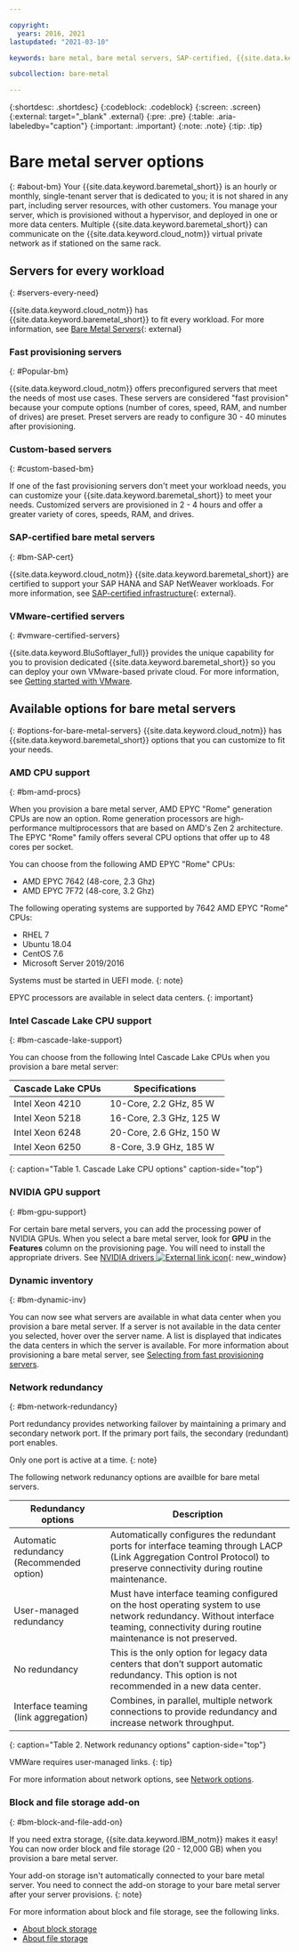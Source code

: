 ```yaml
---

copyright:
  years: 2016, 2021
lastupdated: "2021-03-10"

keywords: bare metal, bare metal servers, SAP-certified, {{site.data.keyword.baremetal_long}}, {{site.data.keyword.baremetal_short}}, available bare metal, cascade lake, amd EPYC, amd, Rome

subcollection: bare-metal

---
```


{:shortdesc: .shortdesc}
{:codeblock: .codeblock}
{:screen: .screen}
{:external: target="_blank" .external}
{:pre: .pre}
{:table: .aria-labeledby="caption"}
{:important: .important}
{:note: .note}
{:tip: .tip}

# Bare metal server options
{: #about-bm}
Your {{site.data.keyword.baremetal_short}} is an hourly or monthly, single-tenant server that is dedicated to you; it is not shared in any part, including server resources, with other customers. You manage your server, which is provisioned without a hypervisor, and deployed in one or more data centers. Multiple {{site.data.keyword.baremetal_short}} can communicate on the {{site.data.keyword.cloud_notm}} virtual private network as if stationed on the same rack.

## Servers for every workload
{: #servers-every-need}

{{site.data.keyword.cloud_notm}} has {{site.data.keyword.baremetal_short}} to fit every workload. For more information, see [Bare Metal Servers](https://www.ibm.com/cloud/bare-metal-servers){: external}

### Fast provisioning servers
{: #Popular-bm}

{{site.data.keyword.cloud_notm}} offers preconfigured servers that meet the needs of most use cases. These servers are considered "fast provision" because your compute options (number of cores, speed, RAM, and number of drives) are preset. Preset servers are ready to configure 30 - 40 minutes after provisioning.

### Custom-based servers
{: #custom-based-bm}

If one of the fast provisioning servers don't meet your workload needs, you can customize your {{site.data.keyword.baremetal_short}} to meet your needs. Customized servers are provisioned in 2 - 4 hours and offer a greater variety of cores, speeds, RAM, and drives.

### SAP-certified bare metal servers
{: #bm-SAP-cert}

{{site.data.keyword.cloud_notm}} {{site.data.keyword.baremetal_short}} are certified to support your SAP HANA and SAP NetWeaver workloads. For more information, see [SAP-certified infrastructure](https://www.ibm.com/cloud/sap/certified-infrastructure){: external}.

 ### VMware-certified servers
{: #vmware-certified-servers}

{{site.data.keyword.BluSoftlayer_full}} provides the unique capability for you to provision dedicated {{site.data.keyword.baremetal_short}} so you can deploy your own VMware-based private cloud. For more information, see [Getting started with VMware](/docs/vmware?topic=vmware-vmware-getting-started).

## Available options for bare metal servers
{: #options-for-bare-metal-servers}
{{site.data.keyword.cloud_notm}} has {{site.data.keyword.baremetal_short}} options that you can customize to fit your needs.

### AMD CPU support
{: #bm-amd-procs}

When you provision a bare metal server, AMD EPYC "Rome" generation CPUs are now an option. Rome generation processors are high-performance multiprocessors that are based on AMD's Zen 2 architecture. The EPYC "Rome" family offers several CPU options that offer up to 48 cores per socket.  

You can choose from the following AMD EPYC "Rome" CPUs:
* AMD EPYC 7642 (48-core, 2.3 Ghz)
* AMD EPYC 7F72 (48-core, 3.2 Ghz)

The following operating systems are supported by 7642 AMD EPYC "Rome" CPUs:
* RHEL 7
* Ubuntu 18.04
* CentOS 7.6
* Microsoft Server 2019/2016

Systems must be started in UEFI mode.
{: note}

EPYC processors are available in select data centers.
{: important}

### Intel Cascade Lake CPU support
{: #bm-cascade-lake-support}

You can choose from the following Intel Cascade Lake CPUs when you provision a bare metal server:

| Cascade Lake CPUs | Specifications |
|-----|-----|
| Intel Xeon 4210 | 10-Core, 2.2 GHz, 85 W |
| Intel Xeon 5218 | 16-Core, 2.3 GHz, 125 W |
| Intel Xeon 6248 | 20-Core, 2.6 GHz, 150 W |
| Intel Xeon 6250 | 8-Core, 3.9 GHz, 185 W |
{: caption="Table 1. Cascade Lake CPU options" caption-side="top"}

### NVIDIA GPU support
{: #bm-gpu-support}

For certain bare metal servers, you can add the processing power of NVIDIA GPUs. When you select a bare metal server, look for **GPU** in the **Features** column on the provisioning page. You will need to install the appropriate drivers. See [NVIDIA drivers ![External link icon](../icons/launch-glyph.svg "External link icon")](https://www.nvidia.com/Download/index.aspx?lang=en-us){: new_window}

### Dynamic inventory
{: #bm-dynamic-inv}

You can now see what servers are available in what data center when you provision a bare metal server. If a server is not available in the data center you selected, hover over the server name. A list is displayed that indicates the data centers in which the server is available. For more information about provisioning a bare metal server, see [Selecting from fast provisioning servers](/docs/bare-metal?topic=bare-metal-bm-select-popular-servers).

### Network redundancy
{: #bm-network-redundancy}
 
Port redundancy provides networking failover by maintaining a primary and secondary network port. If the primary port fails, the secondary (redundant) port enables.

Only one port is active at a time.
{: note}

The following network redunancy options are availble for bare metal servers.

| Redundancy options | Description |
| ---- | ----|
| Automatic redundancy (Recommended option) | Automatically configures the redundant ports for interface teaming through LACP (Link Aggregation Control Protocol) to preserve connectivity during routine maintenance. |
| User-managed redundancy | Must have interface teaming configured on the host operating system to use network redundancy. Without interface teaming, connectivity during routine maintenance is not preserved. |
| No redundancy | This is the only option for legacy data centers that don’t support automatic redundancy. This option is not recommended in a new data center.|
| Interface teaming (link aggregation)| Combines, in parallel, multiple network connections to provide redundancy and increase network throughput. |
{: caption="Table 2. Network redunancy options" caption-side="top"}

VMWare requires user-managed links.
{: tip}

For more information about network options, see [Network options](/docs/bare-metal?topic=bare-metal-network-options).

### Block and file storage add-on
{: #bm-block-and-file-add-on}

If you need extra storage, {{site.data.keyword.IBM_notm}} makes it easy! You can now order block and file storage (20 - 12,000 GB) when you provision a bare metal server.

Your add-on storage isn't automatically connected to your bare metal server. You need to connect the add-on storage to your bare metal server after your server provisions.
{: note}

For more information about block and file storage, see the following links.
* [About block storage](/docs/BlockStorage?topic=BlockStorage-About)
* [About file storage](/docs/FileStorage?topic=FileStorage-about)

